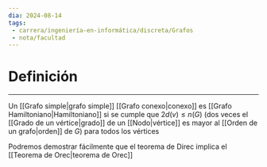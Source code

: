 ```yaml
---
dia: 2024-08-14
tags: 
 - carrera/ingeniería-en-informática/discreta/Grafos
 - nota/facultad
---
```

# Definición
---
Un [[Grafo simple|grafo simple]] [[Grafo conexo|conexo]] es [[Grafo Hamiltoniano|Hamiltoniano]] si se cumple que $2d(v) \le n(G)$ (dos veces el [[Grado de un vértice|grado]] de un [[Nodo|vértice]] es mayor al [[Orden de un grafo|orden]] de $G$) para todos los vértices

Podremos demostrar fácilmente que el teorema de Direc implica el [[Teorema de Orec|teorema de Orec]]
